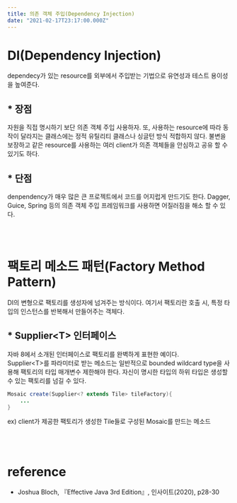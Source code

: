 ```yaml
---
title: 의존 객체 주입(Dependency Injection)
date: "2021-02-17T23:17:00.000Z"
---
```


# DI(Dependency Injection)
dependecy가 있는 resource를 외부에서 주입받는 기법으로 유연성과 테스트 용이성을 높여준다. 
## * 장점
자원을 직접 명시하기 보단 의존 객체 주입 사용하자. 또, 사용하는 resource에 따라 동작이 달라지는 클래스에는 정적 유틸리티 클래스나 싱글턴 방식 적합하지 않다.
불변을 보장하고 같은 resource를 사용하는 여러 client가 의존 객체들을 안심하고 공유 할 수 있기도 하다.
## * 단점
denpendency가 매우 많은 큰 프로젝트에서 코드를 어지럽게 만드기도 한다. Dagger, Guice, Spring 등의 의존 객체 주입 프레임워크를 사용하면 어질러짐을 해소 할 수 있다.

<br><br>
# 팩토리 메소드 패턴(Factory Method Pattern)
DI의 변형으로 팩토리를 생성자에 넘겨주는 방식이다. 여기서 팩토리란 호출 시, 특정 타입의 인스턴스를 반복해서 만들어주는 객체다.
## * Supplier\<T> 인터페이스
자바 8에서 소개된 인터페이스로 팩토리를 완벽하게 표현한 예이다.  
Supplier\<T>를 파라미터로 받는 메소드는 일반적으로 bounded wildcard type을 사용해 팩토리의 타입 매개변수 제한해야 한다. 자신이 명시한 타입의 하위 타입은 생성할 수 있는 팩토리를 넘길 수 있다.

```java
Mosaic create(Supplier<? extends Tile> tileFactory){
    ...
}
```
 ex) client가 제공한 팩토리가 생성한 Tile들로 구성된 Mosaic를 만드는 메소드


<br><br>
# reference
* Joshua Bloch, 『Effective Java 3rd Edition』, 인사이트(2020), p28-30




